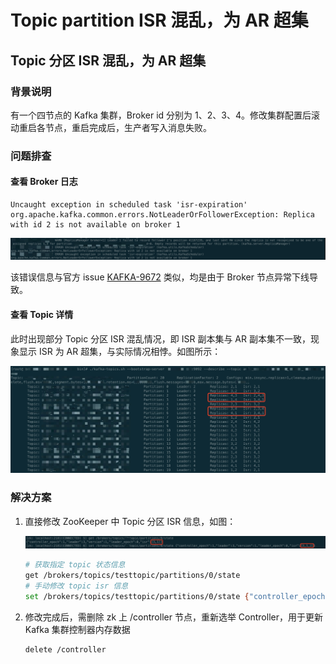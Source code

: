 # Topic partition ISR 混乱，为 AR 超集


## Topic 分区 ISR 混乱，为 AR 超集

### 背景说明

有一个四节点的 Kafka 集群，Broker id 分别为 1、2、3、4。修改集群配置后滚动重启各节点，重启完成后，生产者写入消息失败。

### 问题排查

#### 查看 Broker 日志

```Text
Uncaught exception in scheduled task 'isr-expiration'
org.apache.kafka.common.errors.NotLeaderOrFollowerException: Replica with id 2 is not available on broker 1
```

![partition_isr_confusion_01](./partition_isr_confusion_01.png "partition_isr_confusion_01")

该错误信息与官方 issue [KAFKA-9672](https://issues.apache.org/jira/browse/KAFKA-9672) 类似，均是由于 Broker 节点异常下线导致。

#### 查看 Topic 详情

此时出现部分 Topic 分区 ISR 混乱情况，即 ISR 副本集与 AR 副本集不一致，现象显示 ISR 为 AR 超集，与实际情况相悖。如图所示：

![partition_isr_confusion_02](./partition_isr_confusion_02.png "partition_isr_confusion_02")

### 解决方案

1. 直接修改 ZooKeeper 中 Topic 分区 ISR 信息，如图：

    ![partition_isr_confusion_03](./partition_isr_confusion_03.png "partition_isr_confusion_03")

    ```bash
    # 获取指定 topic 状态信息
    get /brokers/topics/testtopic/partitions/0/state
    # 手动修改 topic isr 信息
    set /brokers/topics/testtopic/partitions/0/state {"controller_epoch":1,"leader":3,"version":1,"leader_epoch":0,"isr":[3,1,2]}
    ```

2. 修改完成后，需删除 zk 上 /controller 节点，重新选举 Controller，用于更新 Kafka 集群控制器内存数据

    ```bash
    delete /controller
    ```

